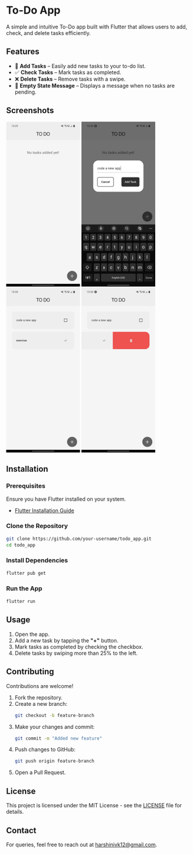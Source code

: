 # To-Do App

A simple and intuitive To-Do app built with Flutter that allows users to add, check, and delete tasks efficiently.

## Features
- 📌 **Add Tasks** – Easily add new tasks to your to-do list.
- ✅ **Check Tasks** – Mark tasks as completed.
- ❌ **Delete Tasks** – Remove tasks with a swipe.
- 🎉 **Empty State Message** – Displays a message when no tasks are pending.

## Screenshots
<p>
    <img src="assets/screenshots/homescreen.jpeg" width="200">
    <img src="assets/screenshots/add_task.jpeg" width="200">
    <img src="assets/screenshots/tasks.jpeg" width="200">
    <img src="assets/screenshots/delete_task.jpeg" width="200">
</p>

## Installation
### Prerequisites
Ensure you have Flutter installed on your system.
- [Flutter Installation Guide](https://docs.flutter.dev/get-started/install)

### Clone the Repository
```sh
git clone https://github.com/your-username/todo_app.git
cd todo_app
```

### Install Dependencies
```sh
flutter pub get
```

### Run the App
```sh
flutter run
```

## Usage
1. Open the app.
2. Add a new task by tapping the **"+"** button.
3. Mark tasks as completed by checking the checkbox.
4. Delete tasks by swiping more than 25% to the left.

## Contributing
Contributions are welcome!  
1. Fork the repository.  
2. Create a new branch:  
   ```sh
   git checkout -b feature-branch
   ```
3. Make your changes and commit:  
   ```sh
   git commit -m "Added new feature"
   ```
4. Push changes to GitHub:  
   ```sh
   git push origin feature-branch
   ```
5. Open a Pull Request.

## License
This project is licensed under the MIT License - see the [LICENSE](LICENSE.md) file for details.

## Contact
For queries, feel free to reach out at harshinivk12@gmail.com.

